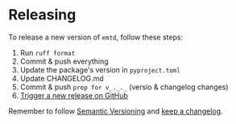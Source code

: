 # Releasing

To release a new version of `emtd`, follow these steps:

1. Run `ruff format`
2. Commit & push everything
3. Update the package's version in `pyproject.toml`
4. Update CHANGELOG.md
5. Commit & push `prep for v_._._` (versio & changelog changes)
6. [Trigger a new release on GitHub](https://github.com/sstroemer/emtd/releases/new)

Remember to follow [Semantic Versioning](https://semver.org/) and
[keep a changelog](https://keepachangelog.com/en/1.1.0/).